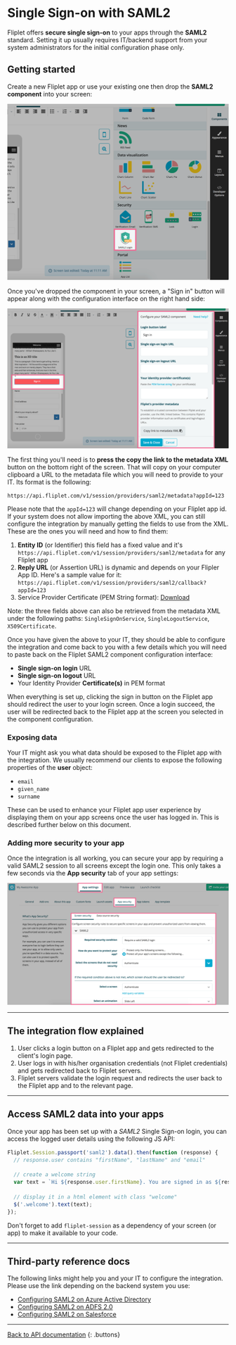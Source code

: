 # Single Sign-on with SAML2

Fliplet offers **secure single sign-on** to your apps through the **SAML2** standard. Setting it up usually requires IT/backend support from your system administrators for the initial configuration phase only.

## Getting started

Create a new Fliplet app or use your existing one then drop the **SAML2 component** into your screen:

![SAML2](../../assets/img/saml/1.png)

Once you've dropped the component in your screen, a "Sign in" button will appear along with the configuration interface on the right hand side:

![SAML2](../../assets/img/saml/2.png)

The first thing you'll need is to **press the copy the link to the metadata XML** button on the bottom right of the screen. That will copy on your computer clipboard a URL to the metadata file which you will need to provide to your IT. Its format is the following:

```
https://api.fliplet.com/v1/session/providers/saml2/metadata?appId=123
```  

Please note that the `appId=123` will change depending on your Fliplet app id. If your system does not allow importing the above XML, you can still configure the integration by manually getting the fields to use from the XML. These are the ones you will need and how to find them:

1. **Entity ID** (or Identifier) this field has a fixed value and it's `https://api.fliplet.com/v1/session/providers/saml2/metadata` for any Fliplet app
2. **Reply URL** (or Assertion URL) is dynamic and depends on your Flipler App ID. Here's a sample value for it: `https://api.fliplet.com/v1/session/providers/saml2/callback?appId=123`
2. Service Provider Certificate (PEM String format): [Download](../../assets/misc/saml2-certificate.txt)

Note: the three fields above can also be retrieved from the metadata XML under the following paths: `SingleSignOnService`, `SingleLogoutService`, `X509Certificate`.

Once you have given the above to your IT, they should be able to configure the integration and come back to you with a few details which you will need to paste back on the Fliplet SAML2 component configuration interface:

- **Single sign-on login** URL
- **Single sign-on logout** URL
- Your Identity Provider **Certificate(s)** in PEM format 

When everything is set up, clicking the sign in button on the Fliplet app should redirect the user to your login screen. Once a login succeed, the user will be redirected back to the Fliplet app at the screen you selected in the component configuration.

### Exposing data

Your IT might ask you what data should be exposed to the Fliplet app with the integration. We usually recommend our clients to expose the following properties of the **user** object:

- `email`
- `given_name`
- `surname`

These can be used to enhance your Fliplet app user experience by displaying them on your app screens once the user has logged in. This is described further below on this document.

### Adding more security to your app

Once the integration is all working, you can secure your app by requiring a valid SAML2 session to all screens except the login one. This only takes a few seconds via the **App security** tab of your app settings:

![SAML2](../../assets/img/saml/3.png)

---

## The integration flow explained

1. User clicks a login button on a Fliplet app and gets redirected to the client's login page.
2. User logs in with his/her organisation credentials (not Fliplet credentials) and gets redirected back to Fliplet servers.
3. Fliplet servers validate the login request and redirects the user back to the Fliplet app and to the relevant page.

---

## Access SAML2 data into your apps

Once your app has been set up with a *SAML2* Single Sign-on login, you can access the logged user details using the following JS API:

```js
Fliplet.Session.passport('saml2').data().then(function (response) {
  // response.user contains "firstName", "lastName" and "email"

  // create a welcome string
  var text = `Hi ${response.user.firstName}. You are signed in as ${response.user.email}.`;

  // display it in a html element with class "welcome"
  $('.welcome').text(text);
});
```

Don't forget to add `fliplet-session` as a dependency of your screen (or app) to make it available to your code.

---

## Third-party reference docs

The following links might help you and your IT to configure the integration. Please use the link depending on the backend system you use:

- [Configuring SAML2 on Azure Active Directory](https://docs.microsoft.com/en-us/azure/active-directory/active-directory-saas-custom-apps)
- [Configuring SAML2 on ADFS 2.0](https://www.replicon.com/help/configuring-adfs-20-to-work-with-saml-20)
- [Configuring SAML2 on Salesforce](https://help.salesforce.com/articleView?id=sso_saml.htm&type=5)

---

[Back to API documentation](../../API-Documentation.md)
{: .buttons}